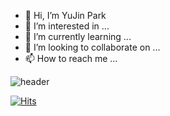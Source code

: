 - 👋 Hi, I’m YuJin Park
- 👀 I’m interested in ...
- 🌱 I’m currently learning ...
- 💞️ I’m looking to collaborate on ...
- 📫 How to reach me ...

<!---
qkrbwls/qkrbwls is a ✨ special ✨ repository because its `README.md` (this file) appears on your GitHub profile.
You can click the Preview link to take a look at your changes.
--->
![header](https://capsule-render.vercel.app/api?type=wave&color=000&height=250&section=header&text="&nbps;"&fontSize=90)

[![Hits](https://hits.seeyoufarm.com/api/count/incr/badge.svg?url=https%3A%2F%2Fgithub.com%2Fqkrbwls%2F&count_bg=%23FFB1ED&title_bg=%2327C5EE&icon=&icon_color=%23E7E7E7&title=hits&edge_flat=false)](https://hits.seeyoufarm.com)
